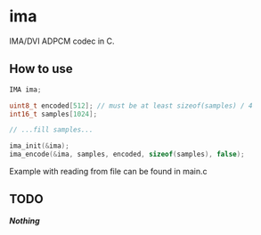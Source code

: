 # ima

IMA/DVI ADPCM codec in C.

## How to use

```c
IMA ima;

uint8_t encoded[512]; // must be at least sizeof(samples) / 4
int16_t samples[1024];

// ...fill samples...

ima_init(&ima);
ima_encode(&ima, samples, encoded, sizeof(samples), false);

```

Example with reading from file can be found in main.c

## TODO

**_Nothing_**

